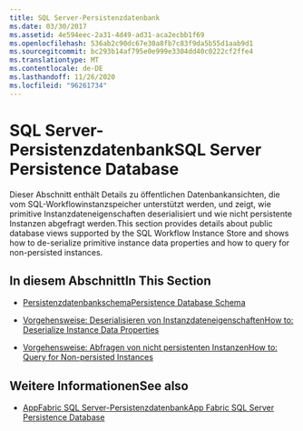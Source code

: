 ```yaml
---
title: SQL Server-Persistenzdatenbank
ms.date: 03/30/2017
ms.assetid: 4e594eec-2a31-4d49-ad31-aca2ecbb1f69
ms.openlocfilehash: 536ab2c90dc67e30a8fb7c83f9da5b55d1aab9d1
ms.sourcegitcommit: bc293b14af795e0e999e3304dd40c0222cf2ffe4
ms.translationtype: MT
ms.contentlocale: de-DE
ms.lasthandoff: 11/26/2020
ms.locfileid: "96261734"
---
```

# <a name="sql-server-persistence-database"></a><span data-ttu-id="f9086-102">SQL Server-Persistenzdatenbank</span><span class="sxs-lookup"><span data-stu-id="f9086-102">SQL Server Persistence Database</span></span>

<span data-ttu-id="f9086-103">Dieser Abschnitt enthält Details zu öffentlichen Datenbankansichten, die vom SQL-Workflowinstanzspeicher unterstützt werden, und zeigt, wie primitive Instanzdateneigenschaften deserialisiert und wie nicht persistente Instanzen abgefragt werden.</span><span class="sxs-lookup"><span data-stu-id="f9086-103">This section provides details about public database views supported by the SQL Workflow Instance Store and shows how to de-serialize primitive instance data properties and how to query for non-persisted instances.</span></span>  
  
## <a name="in-this-section"></a><span data-ttu-id="f9086-104">In diesem Abschnitt</span><span class="sxs-lookup"><span data-stu-id="f9086-104">In This Section</span></span>  
  
- [<span data-ttu-id="f9086-105">Persistenzdatenbankschema</span><span class="sxs-lookup"><span data-stu-id="f9086-105">Persistence Database Schema</span></span>](persistence-database-schema.md)  
  
- [<span data-ttu-id="f9086-106">Vorgehensweise: Deserialisieren von Instanzdateneigenschaften</span><span class="sxs-lookup"><span data-stu-id="f9086-106">How to: Deserialize Instance Data Properties</span></span>](how-to-deserialize-instance-data-properties.md)  
  
- [<span data-ttu-id="f9086-107">Vorgehensweise: Abfragen von nicht persistenten Instanzen</span><span class="sxs-lookup"><span data-stu-id="f9086-107">How to: Query for Non-persisted Instances</span></span>](how-to-query-for-non-persisted-instances.md)  
  
## <a name="see-also"></a><span data-ttu-id="f9086-108">Weitere Informationen</span><span class="sxs-lookup"><span data-stu-id="f9086-108">See also</span></span>

- <span data-ttu-id="f9086-109">[AppFabric SQL Server-Persistenzdatenbank](/previous-versions/appfabric/ee790819(v=azure.10))</span><span class="sxs-lookup"><span data-stu-id="f9086-109">[App Fabric SQL Server Persistence Database](/previous-versions/appfabric/ee790819(v=azure.10))</span></span>

